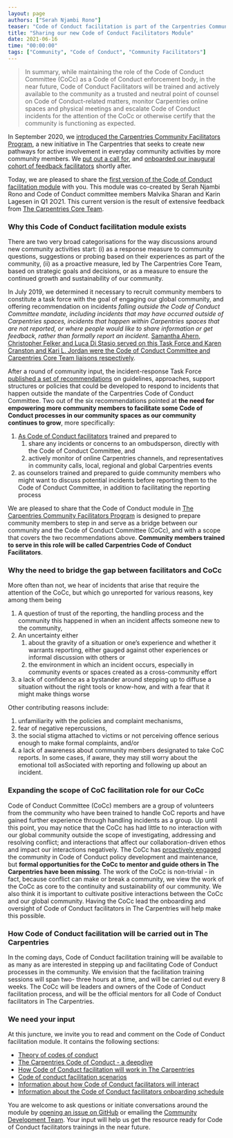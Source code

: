 ```yaml
---
layout: page
authors: ["Serah Njambi Rono"]
teaser: "Code of Conduct facilitation is part of the Carpentries Community Facilitators Program. We welcome your review and suggestions on our new Carpentries Code of Conduct Facilitators module"
title: "Sharing our new Code of Conduct Facilitators Module"
date: 2021-06-16
time: "00:00:00"
tags: ["Community", "Code of Conduct", "Community Facilitators"]
---
```


>In summary, while maintaining the role of the Code of Conduct Committee (CoCc) as a Code of Conduct enforcement body, in the near future, Code of Conduct Facilitators will be trained and actively available to the community as a trusted and neutral point of counsel on Code of Conduct-related matters, monitor Carpentries online spaces and physical meetings and escalate Code of Conduct incidents for the attention of the CoCc or otherwise certify that the community is functioning as expected.

In September 2020, we [introduced the Carpentries Community Facilitators Program](https://carpentries.org/blog/2020/09/introducing-community-facilitators-program/), a new initiative in The Carpentries that seeks to create new pathways for active involvement in everyday community activities by more community members. We [put out a call for](https://carpentries.org/blog/2020/09/apply-feedback-facilitators-cohort/), and [onboarded our inaugural cohort of feedback facilitators](https://carpentries.org/blog/2020/11/introducing-carpentries-feedback-facilitators/) shortly after. 

Today, we are pleased to share the [first version of the Code of Conduct facilitation module](https://carpentries.github.io/community-facilitators-program/03-0-code-of-conduct-facilitation/index.html) with you. This module was co-created by Serah Njambi Rono and Code of Conduct committee members Malvika Sharan and Karin Lagesen in Q1 2O21. This current version is the result of extensive feedback from [The Carpentries Core Team](https://carpentries.org/team/).

### Why this Code of Conduct facilitation module exists

There are two very broad categorisations for the way discussions around new community activities start:
(i) as a response measure to community questions, suggestions or probing based on their experiences as part of the community,
(ii) as a proactive measure, led by The Carpentries Core Team, based on strategic goals and decisions, or as a measure to ensure the continued growth and sustainability of our community. 

In July 2019, we determined it necessary to recruit community members to constitute a task force with the goal of engaging our global community, and offering recommendation on incidents _falling outside the Code of Conduct Committee mandate, including incidents that may have occurred outside of Carpentries spaces, incidents that happen within Carpentries spaces that are not reported, or where people would like to share information or get feedback, rather than formally report an incident_. [Samantha Ahern, Christopher Felker and Luca Di Stasio served on this Task Force and Karen Cranston and Kari L. Jordan were the Code of Conduct Committee and Carpentries Core Team liaisons respectively](https://github.com/carpentries/task-forces/blob/master/2019/incidents-outside-cocc/2019-07-incidents-outside-cocc-charter.md).

After a round of community input, the incident-response Task Force [published a set of recommendations](https://github.com/carpentries/task-forces/blob/master/2019/incidents-outside-cocc/2019-09-19-cocc-taskforce-summary-recommendations.md) on guidelines, approaches, support structures or policies that could be developed to respond to incidents that happen outside the mandate of the Carpentries Code of Conduct Committee. Two out of the six recommendations pointed at **the need for empowering more community members to facilitate some Code of Conduct processes in our community spaces as our community continues to grow**, more specifically:

1. [As Code of Conduct facilitators](https://github.com/carpentries/task-forces/blob/master/2019/incidents-outside-cocc/2019-09-19-cocc-taskforce-summary-recommendations.md#recommendation-2-volunteer-code-of-conduct-facilitators) trained and prepared to
   1. share any incidents or concerns to an ombudsperson, directly with the Code of Conduct Committee, and
   2. actively monitor of online Carpentries channels, and representatives in community calls, local, regional and global Carpentries events
2. as counselors trained and prepared to guide community members who might want to discuss potential incidents before reporting them to the Code of Conduct Committee, in addition to facilitating the reporting process

We are pleased to share that the Code of Conduct module in [The Carpentries Community Facilitators Program](https://carpentries.github.io/community-facilitators-program/) is designed to prepare community members to step in and serve as a bridge between our community and the Code of Conduct Committee (CoCc), and with a scope that covers the two recommendations above. **Community members trained to serve in this role will be called Carpentries Code of Conduct Facilitators**.

### Why the need to bridge the gap between facilitators and CoCc

More often than not, we hear of incidents that arise that require the attention of the CoCc, but which go unreported for various reasons, key among them being
 
1. A question of trust of the reporting, the handling process and the community this happened in when an incident affects someone new to the community, 
2. An uncertainty either 
   1. about the gravity of a situation or one’s experience and whether it warrants reporting, either gauged against other experiences or informal discussion with others or
   2. the environment in which an incident occurs, especially in community events or spaces created as a cross-community effort
3. a lack of confidence as a bystander around stepping up to diffuse a situation without the right tools or know-how, and with a fear that it might make things worse

Other contributing reasons include:

1. unfamiliarity with the policies and complaint mechanisms,
2. fear of negative repercussions,
3. the social stigma attached to victims or not perceiving offence serious enough to make formal complaints, and/or 
4. a lack of awareness about community members designated to take CoC reports. In some cases, if aware, they may still worry about the emotional toll asSociated with reporting and following up about an incident.

### Expanding the scope of CoC facilitation role for our CoCc
	
Code of Conduct Committee (CoCc) members are a group of volunteers from the community who have been trained to handle CoC reports and have gained further experience through handling incidents as a group. Up until this point, you may notice that the CoCc has had little to no interaction with our global community outside the scope of investigating, addressing and resolving conflict; and interactions that affect our collaboration-driven ethos and impact our interactions negatively. The CoCc has [proactively engaged](https://carpentries.org/posts-by-tags/#blog-tag-code-of-conduct) the community in Code of Conduct policy development and maintenance, but **formal opportunities for the CoCc to mentor and guide others in The Carpentries have been missing**. 
The work of the CoCc is non-trivial - in fact, because conflict can make or break a community, we view the work of the CoCc as core to the continuity and sustainability of our community. We also think it is important to cultivate positive interactions between the CoCc and our global community. Having the CoCc lead the onboarding and oversight of Code of Conduct facilitators in The Carpentries will help make this possible. 

### How Code of Conduct facilitation will be carried out in The Carpentries

In the coming days, Code of Conduct facilitation training will be available to as many as are interested in stepping up and facilitating Code of Conduct processes in the community. We envision that the facilitation training sessions will span two- three hours at a time, and will be carried out every 8 weeks. The CoCc will be leaders and owners of the Code of Conduct facilitation process, and will be the official mentors for all Code of Conduct facilitators in The Carpentries.

### We need your input

At this juncture, we invite you to read and comment on the Code of Conduct facilitation module. It contains the following sections:

- [Theory of codes of conduct](https://carpentries.github.io/community-facilitators-program/03-1-theory-of-codes-of-conduct/index.html)
- [The Carpentries Code of Conduct - a deepdive](https://carpentries.github.io/community-facilitators-program/03-2-the-carpentries-code-of-conduct/index.html)
- [How Code of Conduct facilitation will work in The Carpentries](https://carpentries.github.io/community-facilitators-program/03-3-code-of-conduct-facilitation-in-the-carpentries/index.html)
- [Code of conduct facilitation scenarios](https://carpentries.github.io/community-facilitators-program/03-4-code-of-conduct-facilitation-scenarios/index.html)
- [Information about how Code of Conduct facilitators will interact](https://carpentries.github.io/community-facilitators-program/03-5-community-of-code-of-conduct-facilitators/index.html)
- [Information about the Code of Conduct facilitators onboarding schedule](https://carpentries.github.io/community-facilitators-program/03-6-code-of-conduct-facilitators-onboarding-schedule/index.html)

You are welcome to ask questions or initiate conversations around the module by [opening an issue on GitHub](https://github.com/carpentries/community-facilitators-program/issues/new) or emailing the [Community Development Team](mailto:community@carpentries.org). Your input will help us get the resource ready for Code of Conduct facilitators trainings in the near future.


